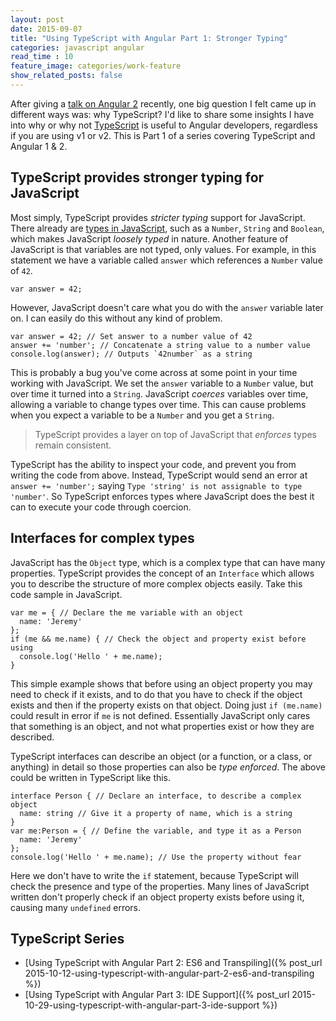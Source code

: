 ```yaml
---
layout: post
date: 2015-09-07
title: "Using TypeScript with Angular Part 1: Stronger Typing"
categories: javascript angular
read_time : 10
feature_image: categories/work-feature
show_related_posts: false
---
```


After giving a [talk on Angular 2](http://www.meetup.com/AngularJS/events/224748092/) recently, one big question I felt came up in different ways was: why TypeScript? I'd like to share some insights I have into why or why not [TypeScript](typescriptlang.org) is useful to Angular developers, regardless if you are using v1 or v2. This is Part 1 of a series covering TypeScript and Angular 1 & 2.

## TypeScript provides stronger typing for JavaScript

Most simply, TypeScript provides _stricter typing_ support for JavaScript. There already are [types in JavaScript](https://developer.mozilla.org/en-US/docs/Web/JavaScript/Data_structures), such as a `Number`, `String` and `Boolean`, which makes JavaScript _loosely typed_ in nature. Another feature of JavaScript is that variables are not typed, only values. For example, in this statement we have a variable called `answer` which references a `Number` value of `42`.

    var answer = 42;

However, JavaScript doesn't care what you do with the `answer` variable later on. I can easily do this without any kind of problem.

    var answer = 42; // Set answer to a number value of 42
    answer += 'number'; // Concatenate a string value to a number value
    console.log(answer); // Outputs `42number` as a string

This is probably a bug you've come across at some point in your time working with JavaScript. We set the `answer` variable to a `Number` value, but over time it turned into a `String`. JavaScript _coerces_ variables over time, allowing a variable to change types over time. This can cause problems when you expect a variable to be a `Number` and you get a `String`.

> TypeScript provides a layer on top of JavaScript that _enforces_ types remain consistent.

TypeScript has the ability to inspect your code, and prevent you from writing the code from above. Instead, TypeScript would send an error at `answer += 'number';` saying `Type 'string' is not assignable to type 'number'`. So TypeScript enforces types where JavaScript does the best it can to execute your code through coercion.

## Interfaces for complex types

JavaScript has the `Object` type, which is a complex type that can have many properties. TypeScript provides the concept of an `Interface` which allows you to describe the structure of more complex objects easily. Take this code sample in JavaScript.

    var me = { // Declare the me variable with an object
      name: 'Jeremy'
    };
    if (me && me.name) { // Check the object and property exist before using
      console.log('Hello ' + me.name);
    }

This simple example shows that before using an object property you may need to check if it exists, and to do that you have to check if the object exists and then if the property exists on that object. Doing just `if (me.name)` could result in error if `me` is not defined. Essentially JavaScript only cares that something is an object, and not what properties exist or how they are described.

TypeScript interfaces can describe an object (or a function, or a class, or anything) in detail so those properties can also be _type enforced_. The above could be written in TypeScript like this.

    interface Person { // Declare an interface, to describe a complex object
      name: string // Give it a property of name, which is a string
    }
    var me:Person = { // Define the variable, and type it as a Person
      name: 'Jeremy'
    };
    console.log('Hello ' + me.name); // Use the property without fear

Here we don't have to write the `if` statement, because TypeScript will check the presence and type of the properties. Many lines of JavaScript written don't properly check if an object property exists before using it, causing many `undefined` errors.

## TypeScript Series

* [Using TypeScript with Angular Part 2: ES6 and Transpiling]({% post_url 2015-10-12-using-typescript-with-angular-part-2-es6-and-transpiling %})
* [Using TypeScript with Angular Part 3: IDE Support]({% post_url 2015-10-29-using-typescript-with-angular-part-3-ide-support %})
